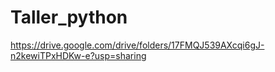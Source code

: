 # Taller_python

https://drive.google.com/drive/folders/17FMQJ539AXcqi6gJ-n2kewiTPxHDKw-e?usp=sharing

